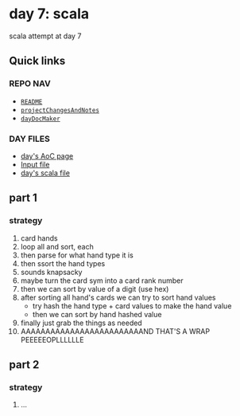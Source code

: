 # day 7: scala
scala attempt at day 7
## Quick links
### REPO NAV
* [`README`](./README.md)
* [`projectChangesAndNotes`](./projectChangesAndNotes.md)
* [`dayDocMaker`](./dayDocMaker.md)
### DAY FILES
* [day's AoC page](https://adventofcode.com/2023/day/7)
* [Input file](https://adventofcode.com/2023/day/7/input)
* [day's scala file](../../src/main/scala/day7.scala)
## part 1
### strategy
1. card hands
2. loop all and sort, each
3. then parse for what hand type it is
4. then ssort the hand types
5. sounds knapsacky
6. maybe turn the card sym into a card rank number
7. then we can sort by value of a digit (use hex)
8. after sorting all hand's cards we can try to sort hand values
    * try hash the hand type + card values to make the hand value
    * then we can sort by hand hashed value
9. finally just grab the things as needed
10. AAAAAAAAAAAAAAAAAAAAAAAAAND THAT'S A WRAP PEEEEEOPLLLLLLE
## part 2
### strategy
1. ...
